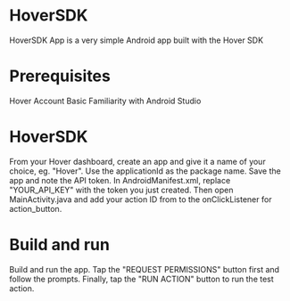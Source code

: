 # HoverSDK
HoverSDK App is a very simple Android app built with the Hover SDK

# Prerequisites
Hover Account
Basic Familiarity with Android Studio

# HoverSDK
From your Hover dashboard, create an app and give it a name of your choice, eg. "Hover". Use the applicationId as the package name. Save the app and note the API token.
In AndroidManifest.xml, replace "YOUR_API_KEY" with the token you just created. Then open MainActivity.java and add your action ID from  to the onClickListener for action_button.

# Build and run
Build and run the app. Tap the "REQUEST PERMISSIONS" button first and follow the prompts. Finally, tap the "RUN ACTION" button to run the test action.
